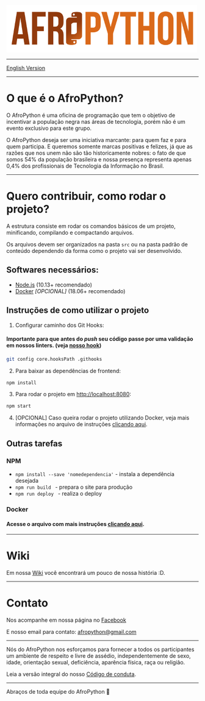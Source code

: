![AfroPython Logo](logo.png "AfroPython")

---------------------------------------

[English Version](README.en-US.md)

---------------------------------------

# O que é o AfroPython?

O AfroPython é uma oficina de programação que tem o objetivo de incentivar a população negra nas áreas de tecnologia, porém não é um evento exclusivo para este grupo.

O AfroPython deseja ser uma iniciativa marcante: para quem faz e para quem participa. E queremos somente marcas positivas e felizes, já que as razões que nos unem não são tão historicamente nobres: o fato de que somos 54% da população brasileira e nossa presença representa apenas 0,4% dos profissionais de Tecnologia da Informação no Brasil.

---------------------------------------

# Quero contribuir, como rodar o projeto?

A estrutura consiste em rodar os comandos básicos de um projeto, minificando, compilando e compactando arquivos.

Os arquivos devem ser organizados na pasta `src` ou na pasta padrão de conteúdo dependendo da forma como o projeto vai ser desenvolvido.

## Softwares necessários:

- [Node.js](https://nodejs.org/en/download/) (10.13+ recomendado)
- [Docker](https://store.docker.com/search?type=edition&offering=community) _[OPCIONAL]_ (18.06+ recomendado)

## Instruções de como utilizar o projeto

1. Configurar caminho dos Git Hooks:

#### Importante para que antes do _push_ seu código passe por uma validação em nossos linters. (veja [nosso hook](./.githooks/pre-push))

```sh
git config core.hooksPath .githooks
```

2. Para baixar as dependências de frontend:

```sh
npm install
```

3. Para rodar o projeto em [http://localhost:8080](http://localhost:8080):

```sh
npm start
```

4. [OPCIONAL] Caso queira rodar o projeto utilizando Docker, veja mais informações no arquivo de instruções [clicando aqui](./docs/DOCKER.md).

## Outras tarefas

### NPM

* `npm install --save 'nomedependencia'` - instala a dependência desejada
* `npm run build ` - prepara o site para produção
* `npm run deploy ` - realiza o deploy

### Docker

#### Acesse o arquivo com mais instruções [clicando aqui](./docs/DOCKER.md).

---------------------------------------

# Wiki

Em nossa [Wiki](https://github.com/AfroPython/afropython-site/wiki) você encontrará um pouco de nossa história :D.

---------------------------------------

# Contato

Nos acompanhe em nossa página no [Facebook](https://www.facebook.com/AfroPython/)

E nosso email para contato: afropython@gmail.com

---------------------------------------

Nós do AfroPython nos esforçamos para fornecer a todos os participantes um ambiente de respeito e livre de assédio, independentemente de sexo, idade, orientação sexual, deficiência, aparência física, raça ou religião.

Leia a versão integral do nosso [Código de conduta](https://github.com/AfroPython/afropython-site/wiki/C%C3%B3digo-de-Conduta).

---------------------------------------

Abraços de toda equipe do AfroPython :yellow_heart:
